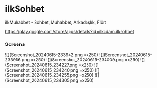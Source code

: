 # ilkSohbet
ilkMuhabbet - Sohbet, Muhabbet, Arkadaşlık, Flört

https://play.google.com/store/apps/details?id=ilkadam.ilksohbet

### Screens
![](Screenshot_20240615-233942.png =x250)
![](Screenshot_20240615-233956.png =x250)
![](Screenshot_20240615-234009.png =x250)
![](Screenshot_20240615_234227.png =x250)
![](Screenshot_20240615_234240.png =x250)
![](Screenshot_20240615_234255.png =x250)
![](Screenshot_20240615_234305.png =x250)
